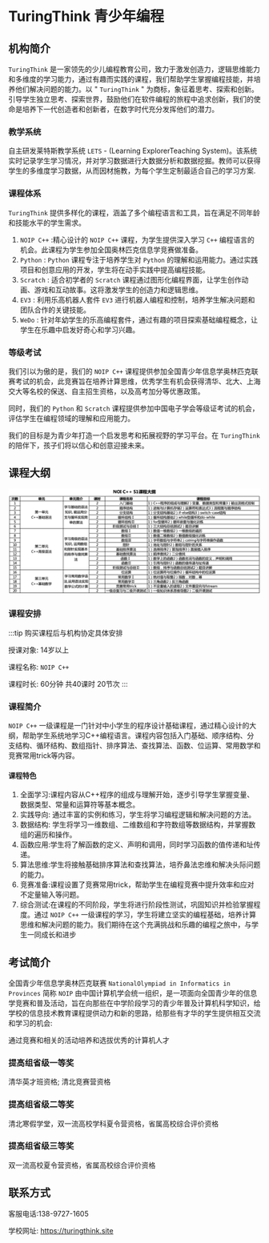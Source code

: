 # TuringThink 青少年编程

## 机构简介

 `TuringThink` 是一家领先的少儿编程教育公司，致力于激发创造力，逻辑思维能力和多维度的学习能力，通过有趣而实践的课程，我们帮助学生掌握编程技能，并培养他们解决问题的能力。以 " `TuringThink` " 为商标，象征着思考、探索和创新。引导学生独立思考、探索世界，鼓励他们在软件编程的旅程中追求创新，我们的使命是培养下一代创造者和创新者，在数字时代充分发挥他们的潜力。

### 教学系统

自主研发莱特斯教学系统 `LETS` - (Learning ExplorerTeaching System)。该系统实时记录学生学习情况，并对学习数据进行大数据分析和数据挖掘。教师可以获得学生的多维度学习数据，从而因材施教，为每个学生定制最适合自己的学习方案.

### 课程体系

`TuringThink` 提供多样化的课程，涵盖了多个编程语言和工具，旨在满足不同年龄和技能水平的学生需求。

1. `NOIP C++` :精心设计的 `NOIP C++` 课程，为学生提供深入学习 `C++` 编程语言的机会。此课程为学生参加全国奥林匹克信息学竞赛做准备。
2. `Python` : `Python` 课程专注于培养学生对 `Python` 的理解和运用能力。通过实践项目和创意应用的开发，学生将在动手实践中提高编程技能。
3. `Scratch` : 适合初学者的 `Scratch` 课程通过图形化编程界面，让学生创作动画、游戏和互动故事。这将激发学生的创造力和逻辑思维。
4. `EV3` : 利用乐高机器人套件 `EV3` 进行机器人编程和控制，培养学生解决问题和团队合作的关键技能。
5. `WeDo` : 针对年幼学生的乐高编程套件，通过有趣的项目探索基础编程概念，让学生在乐趣中启发好奇心和学习兴趣。

### 等级考试

我们引以为傲的是，我们的 `NOIP C++` 课程提供参加全国青少年信息学奥林匹克联赛考试的机会，此竞赛旨在培养计算思维，优秀学生有机会获得清华、北大、上海交大等名校的保送、自主招生资格，以及高考加分等优惠政策。

同时，我们的 `Python` 和 `Scratch` 课程提供参加中国电子学会等级证考试的机会，评估学生在编程领域的理解和应用能力。

我们的目标是为青少年打造一个启发思考和拓展视野的学习平台。在 `TuringThink` 的陪伴下，孩子们将以信心和创意迎接未来。


## 课程大纲

![](/images/kidsedu/cpp.png)

### 课程安排

:::tip
购买课程后与机构协定具体安排

授课对象: 14岁以上

课程名称:  `NOIP C++` 

课程时长: 60分钟 共40课时 20节次
:::

### 课程简介

 `NOIP C++`  一级课程是一门针对中小学生的程序设计基础课程，通过精心设计的大纲，帮助学生系统地学习C++编程语言。课程内容包括入门基础、顺序结构、分支结构、循环结构、数组指针、排序算法、查找算法、函数、位运算、常用数学和竞赛常用trick等内容。

#### 课程特色

1. 全面学习:课程内容从C++程序的组成与理解开始，逐步引导学生掌握变量、数据类型、常量和运算符等基本概念。
2. 实践导向: 通过丰富的实例和练习，学生将学习编程逻辑和解决问题的方法。
3. 数据结构: 学生将学习一维数组、二维数组和字符数组等数据结构，并掌握数组的遍历和操作。
4. 函数应用:学生将了解函数的定义、声明和调用，同时学习函数的值传递和址传递。
5. 算法思维:学生将接触基础排序算法和查找算法，培乔鼻法忠维和解决头际问题的能力。
6. 竞赛准备:课程设置了竞赛常用trick，帮助学生在编程竞赛中提升效率和应对不定量输入等问题。
7. 综合测试:在课程的不同阶段，学生将进行阶段性测试，巩固知识并检验掌握程度。通过 `NOIP C++`  一级课程的学习，学生将建立坚实的编程基础，培养计算思维和解决问题的能力。我们期待在这个充满挑战和乐趣的编程之旅中，与学生一同成长和进步


## 考试简介
全国青少年信息学奥林匹克联赛 `NationalOlympiad in Informatics in Provinces` 简称 `NOIP` 由中国计算机学会统一组织，是一项面向全国青少年的信息学竞赛和普及活动，旨在向那些在中学阶段学习的青少年普及计算机科学知识，给学校的信息技术教育课程提供动力和新的思路，给那些有才华的学生提供相互交流和学习的机会:

通过竞赛和相关的活动培养和选拔优秀的计算机人才

### 提高组省级一等奖

清华英才班资格; 清北竞赛营资格

### 提高组省级二等奖

清北寒假学堂，双一流高校学科夏令营资格，省属高校综合评价资格

### 提高组省级三等奖

双一流高校夏令营资格，省属高校综合评价资格


## 联系方式

客服电话:138-9727-1605

学校网址: https://turingthink.site
